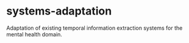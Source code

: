 # systems-adaptation

Adaptation of existing temporal information extraction systems for the mental health domain.
